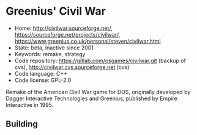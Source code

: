 # Greenius' Civil War

- Home: http://civilwar.sourceforge.net/, https://sourceforge.net/projects/civilwar/, https://www.greenius.co.uk/personal/steven/civilwar.html
- State: beta, inactive since 2001
- Keywords: remake, strategy
- Code repository: https://gitlab.com/osgames/civilwar.git (backup of cvs), http://civilwar.cvs.sourceforge.net (cvs)
- Code language: C++
- Code license: GPL-2.0

Remake of the American Civil War game for DOS, originally developed by Dagger Interactive Technologies and Greenius, published by Empire Interactive in 1995.

## Building
